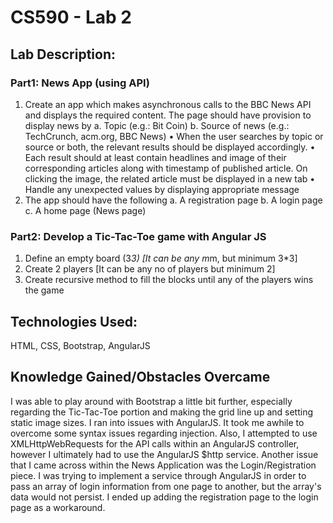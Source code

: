 # CS590 - Lab 2

## Lab Description:

### Part1: News App (using API)

1.  Create an app which makes asynchronous calls to the BBC News API and displays the required content. The page should have provision to display news by
  a. Topic (e.g.: Bit Coin)
  b. Source of news (e.g.: TechCrunch, acm.org, BBC News)
•	When the user searches by topic or source or both, the relevant results should be displayed accordingly. 
•	Each result should at least contain headlines and image of their corresponding articles along with timestamp of published article. On clicking the image, the related article must be displayed in a new tab
•	Handle any unexpected values by displaying appropriate message
2. The app should have the following
a.	A registration page
b.	A login page
c.	A home page (News page)


### Part2: Develop a Tic-Tac-Toe game with Angular JS

1. Define an empty board (3*3) [It can be any m*m, but minimum 3*3]
2. Create 2 players [It can be any no of players but minimum 2]
3. Create recursive method to fill the blocks until any of the players wins the game

## Technologies Used:
HTML, CSS, Bootstrap, AngularJS

## Knowledge Gained/Obstacles Overcame
I was able to play around with Bootstrap a little bit further, especially regarding the Tic-Tac-Toe portion and making the grid line up and setting static image sizes.
I ran into issues with AngularJS.  It took me awhile to overcome some syntax issues regarding injection.  Also, I attempted to use XMLHttpWebRequests for the API calls within an AngularJS controller, however I ultimately had to use the AngularJS $http service.
Another issue that I came across within the News Application was the Login/Registration piece.  I was trying to implement a service through AngularJS in order to pass an array of login information from one page to another, but the array's data would not persist.  I ended up adding the registration page to the login page as a workaround.

